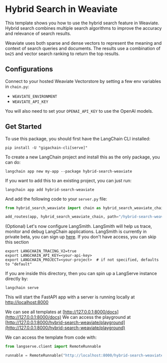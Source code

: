 # Hybrid Search in Weaviate
This template shows you how to use the hybrid search feature in Weaviate. Hybrid search combines multiple search algorithms to improve the accuracy and relevance of search results. 

Weaviate uses both sparse and dense vectors to represent the meaning and context of search queries and documents. The results use a combination of `bm25` and vector search ranking to return the top results. 

##  Configurations
Connect to your hosted Weaviate Vectorstore by setting a few env variables in `chain.py`:

* `WEAVIATE_ENVIRONMENT`
* `WEAVIATE_API_KEY`

You will also need to set your `OPENAI_API_KEY` to use the OpenAI models.

## Get Started 
To use this package, you should first have the LangChain CLI installed:

```shell
pip install -U "gigachain-cli[serve]"
```

To create a new LangChain project and install this as the only package, you can do:

```shell
langchain app new my-app --package hybrid-search-weaviate
```

If you want to add this to an existing project, you can just run:

```shell
langchain app add hybrid-search-weaviate
```

And add the following code to your `server.py` file:
```python
from hybrid_search_weaviate import chain as hybrid_search_weaviate_chain

add_routes(app, hybrid_search_weaviate_chain, path="/hybrid-search-weaviate")
```

(Optional) Let's now configure LangSmith. 
LangSmith will help us trace, monitor and debug LangChain applications. 
LangSmith is currently in private beta, you can sign up [here](https://smith.langchain.com/). 
If you don't have access, you can skip this section


```shell
export LANGCHAIN_TRACING_V2=true
export LANGCHAIN_API_KEY=<your-api-key>
export LANGCHAIN_PROJECT=<your-project>  # if not specified, defaults to "default"
```

If you are inside this directory, then you can spin up a LangServe instance directly by:

```shell
langchain serve
```

This will start the FastAPI app with a server is running locally at 
[http://localhost:8000](http://localhost:8000)

We can see all templates at [http://127.0.0.1:8000/docs](http://127.0.0.1:8000/docs)
We can access the playground at [http://127.0.0.1:8000/hybrid-search-weaviate/playground](http://127.0.0.1:8000/hybrid-search-weaviate/playground)  

We can access the template from code with:

```python
from langserve.client import RemoteRunnable

runnable = RemoteRunnable("http://localhost:8000/hybrid-search-weaviate")
```
